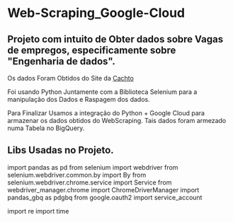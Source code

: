 # Web-Scraping_Google-Cloud
## Projeto com intuito de Obter dados sobre Vagas de empregos, especificamente sobre "Engenharia de dados". 
Os dados Foram Obtidos do Site da [Cachto](https://www.catho.com.br/) 

Foi usando Python Juntamente com a Biblioteca Selenium para a manipulação dos Dados e Raspagem dos dados. 

Para Finalizar Usamos a integração do Python + Google Cloud para armazenar os dados obtidos do WebScraping. 
Tais dados foram armezado numa Tabela no BigQuery. 

## Libs Usadas no Projeto. 
import pandas as pd
from selenium import webdriver
from selenium.webdriver.common.by import By
from selenium.webdriver.chrome.service import Service
from webdriver_manager.chrome import ChromeDriverManager
import pandas_gbq as pdgbq
from google.oauth2 import service_account

import re
import time
